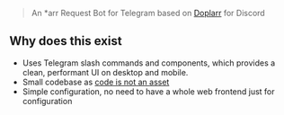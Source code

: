 > An \*arr Request Bot for Telegram based on [Doplarr](https://github.com/kiranshila/Doplarr) for Discord

## Why does this exist

- Uses Telegram slash commands and components, which provides a clean, performant UI on desktop and mobile.
- Small codebase as [code is not an asset](https://robinbb.com/blog/code-is-not-an-asset/)
- Simple configuration, no need to have a whole web frontend just for configuration

